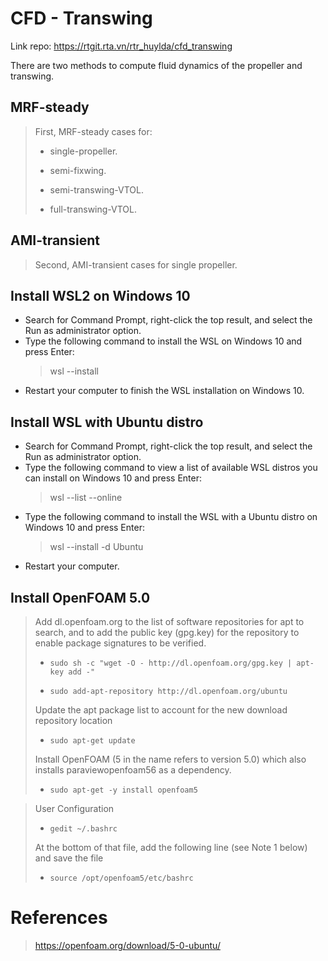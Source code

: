 # CFD - Transwing

Link repo: https://rtgit.rta.vn/rtr_huylda/cfd_transwing

There are two methods to compute fluid dynamics of the propeller and transwing.

## MRF-steady

> First, MRF-steady cases for:
>
> - single-propeller.
>
> - semi-fixwing.
>
> - semi-transwing-VTOL.
>
> - full-transwing-VTOL.

## AMI-transient

> Second, AMI-transient cases for single propeller.

## Install WSL2 on Windows 10
- Search for Command Prompt, right-click the top result, and select the Run as administrator option.
- Type the following command to install the WSL on Windows 10 and press Enter:
    > wsl --install
- Restart your computer to finish the WSL installation on Windows 10.

## Install WSL with Ubuntu distro
- Search for Command Prompt, right-click the top result, and select the Run as administrator option.
- Type the following command to view a list of available WSL distros you can install on Windows 10 and press Enter:
    > wsl --list --online
- Type the following command to install the WSL with a Ubuntu distro on Windows 10 and press Enter:
    > wsl --install -d Ubuntu
- Restart your computer.
## Install OpenFOAM 5.0

> Add dl.openfoam.org to the list of software repositories for apt to search, and to add the public key (gpg.key) for the repository to enable package signatures to be verified.
>
> - `sudo sh -c "wget -O - http://dl.openfoam.org/gpg.key | apt-key add -"`
>
> - `sudo add-apt-repository http://dl.openfoam.org/ubuntu`
>
> Update the apt package list to account for the new download repository location
>
> - `sudo apt-get update`
>
> Install OpenFOAM (5 in the name refers to version 5.0) which also installs paraviewopenfoam56 as a dependency.
>
> - `sudo apt-get -y install openfoam5`

> User Configuration
>
> - `gedit ~/.bashrc`
>
> At the bottom of that file, add the following line (see Note 1 below) and save the file
>
> - `source /opt/openfoam5/etc/bashrc`

# References

> https://openfoam.org/download/5-0-ubuntu/
